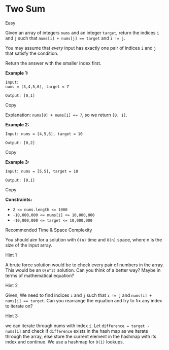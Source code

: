 Two Sum
=======

Easy

Given an array of integers `nums` and an integer `target`, return the indices `i` and `j` such that `nums[i] + nums[j] == target` and `i != j`.

You may assume that _every_ input has exactly one pair of indices `i` and `j` that satisfy the condition.

Return the answer with the smaller index first.

**Example 1:**

    Input: 
    nums = [3,4,5,6], target = 7
    
    Output: [0,1]
    

Copy

Explanation: `nums[0] + nums[1] == 7`, so we return `[0, 1]`.

**Example 2:**

    Input: nums = [4,5,6], target = 10
    
    Output: [0,2]
    

Copy

**Example 3:**

    Input: nums = [5,5], target = 10
    
    Output: [0,1]
    

Copy

**Constraints:**

* `2 <= nums.length <= 1000`
* `-10,000,000 <= nums[i] <= 10,000,000`
* `-10,000,000 <= target <= 10,000,000`

Recommended Time & Space Complexity

You should aim for a solution with `O(n)` time and `O(n)` space, where n is the size of the input array.

Hint 1

A brute force solution would be to check every pair of numbers in the array. This would be an `O(n^2)` solution. Can you think of a better way? Maybe in terms of mathematical equation?

Hint 2

Given, We need to find indices `i` and `j` such that `i != j` and `nums[i] + nums[j] == target`. Can you rearrange the equation and try to fix any index to iterate on?

Hint 3

we can iterate through nums with index `i`. Let `difference = target - nums[i]` and check if `difference` exists in the hash map as we iterate through the array, else store the current element in the hashmap with its index and continue. We use a hashmap for `O(1)` lookups.
